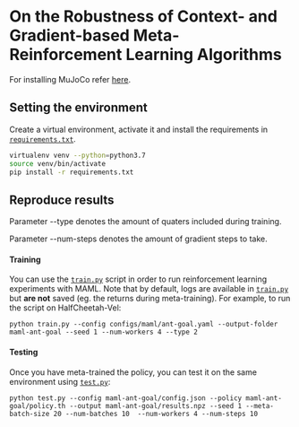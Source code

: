 # On the Robustness of Context- and Gradient-based Meta-Reinforcement Learning Algorithms

For installing MuJoCo refer [here](https://github.com/openai/mujoco-py).

## Setting the environment

Create a virtual environment, activate it and install the requirements in [`requirements.txt`](requirements.txt).
```bash
virtualenv venv --python=python3.7
source venv/bin/activate
pip install -r requirements.txt
```

## Reproduce results

Parameter --type denotes the amount of quaters included during training.

Parameter --num-steps denotes the amount of gradient steps to take.

#### Training
You can use the [`train.py`](train.py) script in order to run reinforcement learning experiments with MAML. Note that by default, logs are available in [`train.py`](train.py) but **are not** saved (eg. the returns during meta-training). For example, to run the script on HalfCheetah-Vel:
```
python train.py --config configs/maml/ant-goal.yaml --output-folder maml-ant-goal --seed 1 --num-workers 4 --type 2
```

#### Testing
Once you have meta-trained the policy, you can test it on the same environment using [`test.py`](test.py):
```
python test.py --config maml-ant-goal/config.json --policy maml-ant-goal/policy.th --output maml-ant-goal/results.npz --seed 1 --meta-batch-size 20 --num-batches 10  --num-workers 4 --num-steps 10

